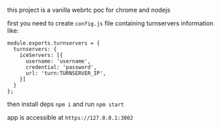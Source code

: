 this project is a vanilla webrtc poc for chrome and nodejs

first you need to create `config.js` file containing turnservers information like:

```
module.exports.turnservers = {
  turnservers: {
    iceServers: [{
      username: 'username',
      credential: 'password',
      url: 'turn:TURNSERVER_IP',
    }]
  }
};
```

then install deps `npm i`
and run `npm start`

app is accessible at `https://127.0.0.1:3002`
